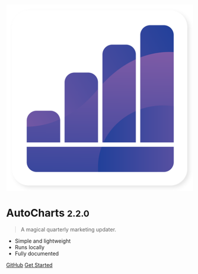 <!-- _coverpage.md -->

![logo](img/icon.svg)

# AutoCharts <small>2.2.0</small>

> A magical quarterly marketing updater.

- Simple and lightweight
- Runs locally
- Fully documented

[GitHub](https://github.com/oNevion/AutoCharts)
[Get Started](#main)